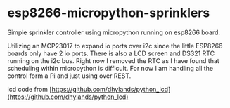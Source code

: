 # esp8266-micropython-sprinklers

Simple sprinkler controller using micropython running on esp8266 board.
 
Utilizing an MCP23017 to expand io ports over i2c since the little ESP8266 boards only have 2 io ports. There is also a LCD screen and DS321 RTC running on the i2c bus. Right now I removed the RTC as I have found that scheduling within micropython is difficult. For now I am handling all the control form a Pi and just using over REST.



lcd code from [https://github.com/dhylands/python_lcd](https://github.com/dhylands/python_lcd)